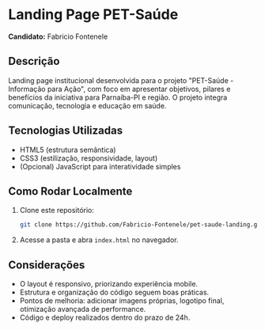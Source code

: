 # Landing Page PET-Saúde

**Candidato:** Fabricio Fontenele

## Descrição

Landing page institucional desenvolvida para o projeto "PET-Saúde - Informação para Ação", com foco em apresentar objetivos, pilares e benefícios da iniciativa para Parnaíba-PI e região. O projeto integra comunicação, tecnologia e educação em saúde.

## Tecnologias Utilizadas

- HTML5 (estrutura semântica)
- CSS3 (estilização, responsividade, layout)
- (Opcional) JavaScript para interatividade simples

## Como Rodar Localmente

1. Clone este repositório:
   ```bash
   git clone https://github.com/Fabricio-Fontenele/pet-saude-landing.git
   ```
2. Acesse a pasta e abra `index.html` no navegador.

## Considerações

- O layout é responsivo, priorizando experiência mobile.
- Estrutura e organização do código seguem boas práticas.
- Pontos de melhoria: adicionar imagens próprias, logotipo final, otimização avançada de performance.
- Código e deploy realizados dentro do prazo de 24h.